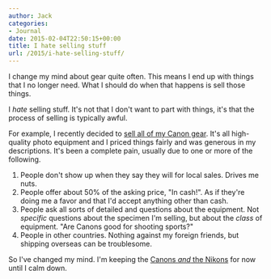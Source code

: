 ```yaml
---
author: Jack
categories:
- Journal
date: 2015-02-04T22:50:15+00:00
title: I hate selling stuff
url: /2015/i-hate-selling-stuff/
---
```


I change my mind about gear quite often. This means I end up with things that I no longer need. What I should do when that happens is sell those things.

I _hate_ selling stuff. It's not that I don't want to part with things, it's that the process of selling is typically awful.

For example, I recently decided to [sell all of my Canon gear][1]. It's all high-quality photo equipment and I priced things fairly and was generous in my descriptions. It's been a complete pain, usually due to one or more of the following.

  1. People don't show up when they say they will for local sales. Drives me nuts.
  2. People offer about 50% of the asking price, "In cash!". As if they're doing me a favor and that I'd accept anything other than cash.
  3. People ask all sorts of detailed and questions about the equipment. Not _specific_ questions about the specimen I'm selling, but about the _class_ of equipment. "Are Canons good for shooting sports?"
  4. People in other countries. Nothing against my foreign friends, but shipping overseas can be troublesome.

So I've changed my mind. I'm keeping the [Canons _and_ the Nikons][2] for now until I calm down.

 [1]: http://baty.net/2015/01/selling-the-canons/
 [2]: http://baty.net/2013/06/keep-the-nikons-or-the-canons/